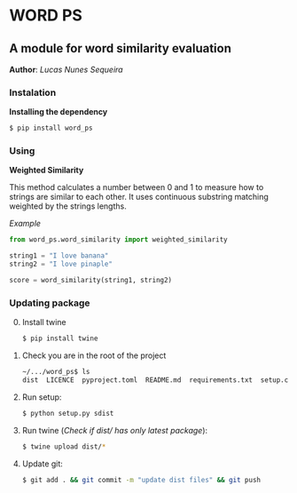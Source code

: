 # WORD PS

## A module for word similarity evaluation

**Author**: *Lucas Nunes Sequeira*

### Instalation

**Installing the dependency**

```bash
$ pip install word_ps
```

### Using

**Weighted Similarity**

This method calculates a number between 0 and 1 to measure how to strings are similar to each other. It uses continuous substring matching weighted by the strings lengths.

*Example*
```python
from word_ps.word_similarity import weighted_similarity

string1 = "I love banana"
string2 = "I love pinaple"

score = word_similarity(string1, string2)
```

### Updating package

0. Install twine
    ```bash
    $ pip install twine
    ```
1. Check you are in the root of the project
    ```bash
    ~/.../word_ps$ ls
    dist  LICENCE  pyproject.toml  README.md  requirements.txt  setup.cfg  setup.py  src  tests
    ```
2. Run setup:
    ```bash
    $ python setup.py sdist
    ```
3. Run twine (*Check if dist/ has only latest package*):
    ```bash
    $ twine upload dist/*
    ```
4. Update git:
    ```bash
    $ git add . && git commit -m "update dist files" && git push
    ```